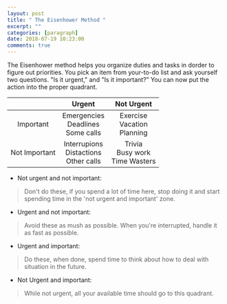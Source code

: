 ```yaml
---
layout: post
title: " The Eisenhower Method "
excerpt: ""
categories: [paragraph]
date: 2018-07-19 10:23:00
comments: true
---
```


The Eisenhower method helps you organize duties and tasks in dorder to figure out priorities.
You pick an item from your-to-do list and ask yourself two questions. "Is it urgent," and "Is it important?"
You can now put the action into the proper quadrant.

|| Urgent | Not Urgent |
|:---:|:---:|:---:|
| Important | Emergencies<br/>Deadlines<br/>Some calls | Exercise<br/>Vacation<br/>Planning |
| Not Important | Interrupions<br/>Distactions<br/>Other calls | Trivia<br/>Busy work<br/>Time Wasters |

- Not urgent and not important:
> Don't do these, if you spend a lot of time here,
> stop doing it and start spending time in the 'not urgent and important' zone.

- Urgent and not important:
> Avoid these as mush as possible.
> When you're interrupted, handle it as fast as possible.

- Urgent and important:
> Do these, when done, spend time to think about
> how to deal with situation in the future.

- Not Urgent and important:
> While not urgent, all your available time should go to this quadrant.
